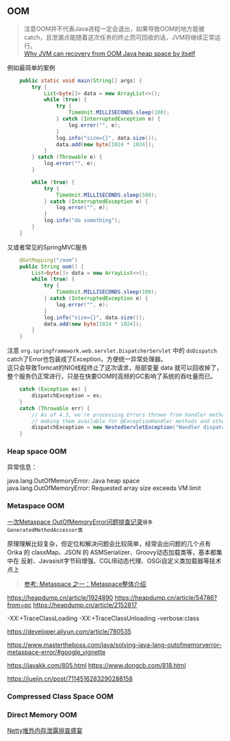 ## OOM 
> 注意OOM并不代表Java进程一定会退出，如果导致OOM的地方能被catch，且泄漏点能随着这次任务的终止而可回收的话，JVM将继续正常运行。  
> [Why JVM can recovery from OOM Java heap space by itself](https://stackoverflow.com/questions/72865015/why-jvm-can-recovery-from-oom-java-heap-space-by-itself)

例如最简单的案例
```java
    public static void main(String[] args) {
        try {
            List<byte[]> data = new ArrayList<>();
            while (true) {
                try {
                    TimeUnit.MILLISECONDS.sleep(100);
                } catch (InterruptedException e) {
                    log.error("", e);
                }
                log.info("size={}", data.size());
                data.add(new byte[1024 * 1024]);
            }
        } catch (Throwable e) {
            log.error("", e);
        }

        while (true) {
            try {
                TimeUnit.MILLISECONDS.sleep(500);
            } catch (InterruptedException e) {
                log.error("", e);
            }
            log.info("do something");
        }
    }
```

又或者常见的SpringMVC服务
```java
    @GetMapping("/oom")
    public String oom() {
        List<byte[]> data = new ArrayList<>();
        while (true) {
            try {
                TimeUnit.MILLISECONDS.sleep(100);
            } catch (InterruptedException e) {
                log.error("", e);
            }
            log.info("size={}", data.size());
            data.add(new byte[1024 * 1024]);
        }
    }
```

注意 `org.springframework.web.servlet.DispatcherServlet` 中的 `doDispatch` catch了Error也包装成了Exception，方便统一异常处理器。  
这只会导致Tomcat的NIO线程终止了这次请求，局部变量 data 就可以回收掉了，整个服务仍正常进行，只是在快要OOM时高频的GC影响了系统的吞吐量而已。

```java
    catch (Exception ex) {
        dispatchException = ex;
    }
    catch (Throwable err) {
        // As of 4.3, we're processing Errors thrown from handler methods as well,
        // making them available for @ExceptionHandler methods and other scenarios.
        dispatchException = new NestedServletException("Handler dispatch failed", err);
    }
```

### Heap space OOM
异常信息：

java.lang.OutOfMemoryError: Java heap space
java.lang.OutOfMemoryError: Requested array size exceeds VM limit

### Metaspace OOM
[一次Metaspace OutOfMemoryError问题排查记录](https://juejin.cn/post/7114516283290288158)`很多GeneratedMethodAccessor类`

原理理解比较复杂，但定位和解决问题会比较简单，经常会出问题的几个点有 Orika 的 classMap、JSON 的 ASMSerializer、Groovy动态加载类等，基本都集中在 反射、Javasisit字节码增强、CGLIB动态代理、OSGi自定义类加载器等技术点上
> [参考: Metaspace 之一：Metaspace整体介绍](https://www.cnblogs.com/duanxz/p/3520829.html)  


https://heapdump.cn/article/1924890
https://heapdump.cn/article/54786?from=pc
https://heapdump.cn/article/2152817

-XX:+TraceClassLoading -XX:+TraceClassUnloading
-verbose:class

https://developer.aliyun.com/article/780535

https://www.mastertheboss.com/java/solving-java-lang-outofmemoryerror-metaspace-error/#google_vignette

https://javakk.com/805.html
https://www.dongcb.com/818.html

https://juejin.cn/post/7114516283290288158


### Compressed Class Space OOM

### Direct Memory OOM 

[Netty堆外内存泄露排查盛宴](https://tech.meituan.com/2018/10/18/netty-direct-memory-screening.html)
